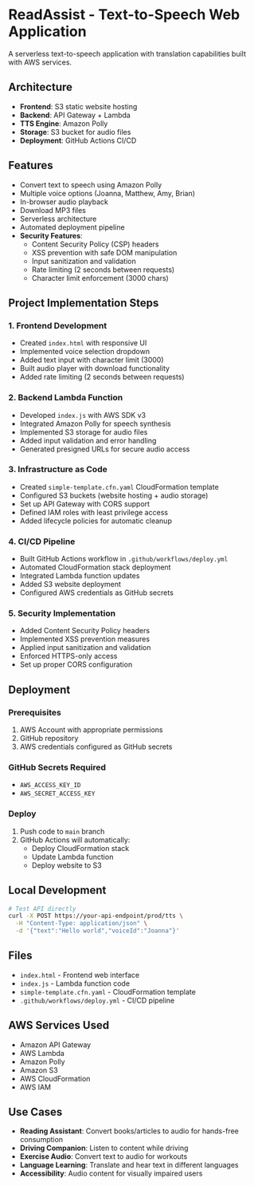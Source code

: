 # ReadAssist - Text-to-Speech Web Application

A serverless text-to-speech application with translation capabilities built with AWS services.

## Architecture

- **Frontend**: S3 static website hosting
- **Backend**: API Gateway + Lambda
- **TTS Engine**: Amazon Polly
- **Storage**: S3 bucket for audio files
- **Deployment**: GitHub Actions CI/CD

## Features

- Convert text to speech using Amazon Polly
- Multiple voice options (Joanna, Matthew, Amy, Brian)
- In-browser audio playback
- Download MP3 files
- Serverless architecture
- Automated deployment pipeline
- **Security Features**:
  - Content Security Policy (CSP) headers
  - XSS prevention with safe DOM manipulation
  - Input sanitization and validation
  - Rate limiting (2 seconds between requests)
  - Character limit enforcement (3000 chars)

## Project Implementation Steps

### 1. Frontend Development
- Created `index.html` with responsive UI
- Implemented voice selection dropdown
- Added text input with character limit (3000)
- Built audio player with download functionality
- Added rate limiting (2 seconds between requests)

### 2. Backend Lambda Function
- Developed `index.js` with AWS SDK v3
- Integrated Amazon Polly for speech synthesis
- Implemented S3 storage for audio files
- Added input validation and error handling
- Generated presigned URLs for secure audio access

### 3. Infrastructure as Code
- Created `simple-template.cfn.yaml` CloudFormation template
- Configured S3 buckets (website hosting + audio storage)
- Set up API Gateway with CORS support
- Defined IAM roles with least privilege access
- Added lifecycle policies for automatic cleanup

### 4. CI/CD Pipeline
- Built GitHub Actions workflow in `.github/workflows/deploy.yml`
- Automated CloudFormation stack deployment
- Integrated Lambda function updates
- Added S3 website deployment
- Configured AWS credentials as GitHub secrets

### 5. Security Implementation
- Added Content Security Policy headers
- Implemented XSS prevention measures
- Applied input sanitization and validation
- Enforced HTTPS-only access
- Set up proper CORS configuration

## Deployment

### Prerequisites

1. AWS Account with appropriate permissions
2. GitHub repository
3. AWS credentials configured as GitHub secrets

### GitHub Secrets Required

- `AWS_ACCESS_KEY_ID`
- `AWS_SECRET_ACCESS_KEY`

### Deploy

1. Push code to `main` branch
2. GitHub Actions will automatically:
   - Deploy CloudFormation stack
   - Update Lambda function
   - Deploy website to S3

## Local Development

```bash
# Test API directly
curl -X POST https://your-api-endpoint/prod/tts \
  -H "Content-Type: application/json" \
  -d '{"text":"Hello world","voiceId":"Joanna"}'
```

## Files

- `index.html` - Frontend web interface
- `index.js` - Lambda function code
- `simple-template.cfn.yaml` - CloudFormation template
- `.github/workflows/deploy.yml` - CI/CD pipeline

## AWS Services Used

- Amazon API Gateway
- AWS Lambda
- Amazon Polly
- Amazon S3
- AWS CloudFormation
- AWS IAM

## Use Cases

- **Reading Assistant**: Convert books/articles to audio for hands-free consumption
- **Driving Companion**: Listen to content while driving
- **Exercise Audio**: Convert text to audio for workouts
- **Language Learning**: Translate and hear text in different languages
- **Accessibility**: Audio content for visually impaired users

